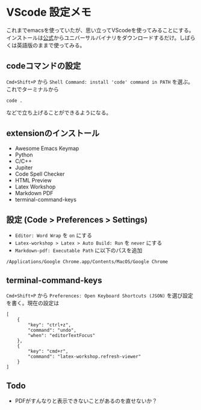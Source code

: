 # VScode 設定メモ

これまでemacsを使っていたが、思い立ってVScodeを使ってみることにする。インストールは[公式](https://code.visualstudio.com)からユニバーサルバイナリをダウンロードするだけ。しばらくは英語版のままで使ってみる。

## codeコマンドの設定

`Cmd+Shift+P` から `Shell Command: install 'code' command in PATH` を選ぶ。これでターミナルから
```
code .
```
などで立ち上げることができるようになる。

## extensionのインストール

- Awesome Emacs Keymap 
- Python
- C/C++ 
- Jupiter
- Code Spell Checker
- HTML Preview
- Latex Workshop
- Markdown PDF
- terminal-command-keys

## 設定 (Code > Preferences > Settings)

- `Editor: Word Wrap` を `on` にする
- `Latex-workshop > Latex > Auto Build: Run` を `never` にする
- `Markdown-pdf: Executable Path` に以下のパスを追加
```
/Applications/Google Chrome.app/Contents/MacOS/Google Chrome
```

## terminal-command-keys

`Cmd+Shift+P` から `Preferences: Open Keyboard Shortcuts (JSON)` を選び設定を書く。現在の設定は
```
[
    {
        "key": "ctrl+z",
        "command": "undo",
        "when": "editorTextFocus"
    },
    {
        "key": "cmd+r",
        "command": "latex-workshop.refresh-viewer"
    }
]
```

## Todo

- PDFがすんなりと表示できないことがあるのを直せないか？
